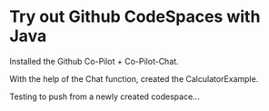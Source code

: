 # Try out Github CodeSpaces with Java

Installed the Github Co-Pilot + Co-Pilot-Chat.

With the help of the Chat function, created the CalculatorExample.

Testing to push from a newly created codespace...
